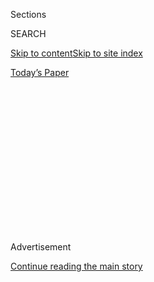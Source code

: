 <div id="app">

<div>

<div>

<div>

<div class="NYTAppHideMasthead css-1q2w90k e1suatyy0">

<div class="section css-ui9rw0 e1suatyy2">

<div class="css-eph4ug er09x8g0">

<div class="css-6n7j50">

</div>

<span class="css-1dv1kvn">Sections</span>

<div class="css-10488qs">

<span class="css-1dv1kvn">SEARCH</span>

</div>

[Skip to content](#site-content)[Skip to site
index](#site-index)

</div>

<div class="css-10698na e1huz5gh0">

</div>

</div>

<div id="masthead-bar-one" class="section hasLinks css-15hmgas e1csuq9d3">

<div class="css-uqyvli e1csuq9d0">

</div>

<div class="css-1uqjmks e1csuq9d1">

</div>

<div class="css-9e9ivx">

[](https://myaccount.nytimes3xbfgragh.onion/auth/login?response_type=cookie&client_id=vi)

</div>

<div class="css-1bvtpon e1csuq9d2">

[Today’s
Paper](https://www.nytimes3xbfgragh.onion/section/todayspaper)

</div>

</div>

</div>

</div>

<div data-aria-hidden="false">

<div id="site-content" data-role="main">

<div>

<div class="css-1aor85t" style="opacity:0.000000001;z-index:-1;visibility:hidden">

<div class="css-1hqnpie">

<div class="css-epjblv">

<span class="css-17xtcya">[Opinion](/section/opinion)</span><span class="css-x15j1o">|</span><span class="css-fwqvlz">Where
Is the
Outrage?</span>

</div>

<div class="css-k008qs">

<div class="css-1iwv8en">

<span class="css-18z7m18"></span>

<div>

</div>

</div>

<span class="css-1n6z4y">https://nyti.ms/30uAc4a</span>

<div class="css-1705lsu">

<div class="css-4xjgmj">

<div class="css-4skfbu" data-role="toolbar" data-aria-label="Social Media Share buttons, Save button, and Comments Panel with current comment count" data-testid="share-tools">

  - 
  - 
  - 
  - 
    
    <div class="css-6n7j50">
    
    </div>

  - 
  - 

</div>

</div>

</div>

</div>

</div>

</div>

<div id="NYT_TOP_BANNER_REGION" class="css-13pd83m">

</div>

<div id="top-wrapper" class="css-1sy8kpn">

<div id="top-slug" class="css-l9onyx">

Advertisement

</div>

[Continue reading the main
story](#after-top)

<div class="ad top-wrapper" style="text-align:center;height:100%;display:block;min-height:250px">

<div id="top" class="place-ad" data-position="top" data-size-key="top">

</div>

</div>

<div id="after-top">

</div>

</div>

<div>

<div class="css-v5btjw etb61u70">

<div class="css-v05ibm etb61u71">

[Opinion](/section/opinion)

</div>

</div>

<div id="sponsor-wrapper" class="css-1hyfx7x">

<div id="sponsor-slug" class="css-19vbshk">

Supported by

</div>

[Continue reading the main
story](#after-sponsor)

<div id="sponsor" class="ad sponsor-wrapper" style="text-align:center;height:100%;display:block">

</div>

<div id="after-sponsor">

</div>

</div>

<div class="css-186x18t">

</div>

<div class="css-1vkm6nb ehdk2mb0">

# Where Is the Outrage?

</div>

Americans are getting sick and dying while Trump plays a political game.

<div class="css-18e8msd">

<div class="css-vp77d3 epjyd6m0">

<div class="css-1p10dcb ey68jwv0" data-aria-hidden="true">

[![Charles M.
Blow](https://static01.graylady3jvrrxbe.onion/images/2018/04/02/opinion/charles-m-blow/charles-m-blow-thumbLarge.png
"Charles M. Blow")](https://www.nytimes3xbfgragh.onion/by/charles-m-blow)

</div>

<div class="css-1baulvz">

By [<span class="css-1baulvz last-byline" itemprop="name">Charles M.
Blow</span>](https://www.nytimes3xbfgragh.onion/by/charles-m-blow)

<div class="css-8atqhb">

Opinion Columnist

</div>

</div>

</div>

  - July 19,
    2020

  - 
    
    <div class="css-4xjgmj">
    
    <div class="css-d8bdto" data-role="toolbar" data-aria-label="Social Media Share buttons, Save button, and Comments Panel with current comment count" data-testid="share-tools">
    
      - 
      - 
      - 
      - 
        
        <div class="css-6n7j50">
        
        </div>
    
      - 
      - 
    
    </div>
    
    </div>

</div>

<div class="css-79elbk" data-testid="photoviewer-wrapper">

<div class="css-z3e15g" data-testid="photoviewer-wrapper-hidden">

</div>

<div class="css-1a48zt4 ehw59r15" data-testid="photoviewer-children">

![<span class="css-16f3y1r e13ogyst0" data-aria-hidden="true">A Trump
supporter in a face mask at the president’s campaign rally in Tulsa,
Okla., last
month.</span><span class="css-cnj6d5 e1z0qqy90" itemprop="copyrightHolder"><span class="css-1ly73wi e1tej78p0">Credit...</span><span><span>Erin
Schaff/The New York
Times</span></span></span>](https://static01.graylady3jvrrxbe.onion/images/2020/07/19/opinion/19Blow/merlin_173740605_eece5eea-4542-4a0f-a3cf-03b60bd1a70d-articleLarge.jpg?quality=75&auto=webp&disable=upscale)

</div>

</div>

</div>

<div class="section meteredContent css-1r7ky0e" name="articleBody" itemprop="articleBody">

<div class="css-1fanzo5 StoryBodyCompanionColumn">

<div class="css-53u6y8">

It never ceases to amaze me how more people aren’t outraged, shocked and
disgusted by Donald Trump’s cruelty and malfeasance.

Nearly 140,000 Americans are now dead because of the Covid-19 pandemic
and more than 3,000,000 have contracted the disease. Furthermore, our
outlook in this country is dire: Cases are surging and the number of
dead continues to climb.

This is still the first wave; a second wave could simply pile on and be
catastrophic.

And yet, Trump’s cronies are attacking Dr. Anthony Fauci, the nation’s
leading infectious disease expert, demanding that all schools reopen in
the fall even as the virus rages, and continuing to tell the lie that
the reason we have more cases is because we have more tests.

Trump has so completely politicized the pandemic that people now
routinely refuse to wear masks in public places, insisting that being
compelled to wear them is an infringement on their rights.

</div>

</div>

<div class="css-1fanzo5 StoryBodyCompanionColumn">

<div class="css-53u6y8">

Republican lawmakers for their part offer only the mildest
contradictions to Trump’s deadly leadership, if they offer any at all.

Young people are now gathering at bars and parties, exhausted by
isolation, and no doubt having absorbed some of the myth that they are
invincible and the pandemic will be fleeting.

But instead of demonstrating leadership and doing the simplest and most
effective things he could do — insisting on a nationwide mask order as
well as ramping up testing and contact tracing — Trump appears to be
doing the opposite.

As [The Washington Post
reported](https://www.washingtonpost.com/politics/rancor-between-scientists-and-trump-allies-threatens-pandemic-response-as-cases-surge/2020/07/17/d950e9b6-c777-11ea-a99f-3bbdffb1af38_story.html)
last week:

“Trump in recent weeks has been committing less of his time and energy
to managing the pandemic, according to advisers, and has only
occasionally spoken in detail about the topic in his public appearances.
One of these advisers said the president is ‘not really working this
anymore. He doesn’t want to be distracted by it. He’s not calling and
asking about data. He’s not worried about cases.’ ”

Trump is simply putting his head in the sand and attempting to wish the
virus away, or lie it away, or let it take its victims until there are
no more to be had.

</div>

</div>

<div class="css-1fanzo5 StoryBodyCompanionColumn">

<div class="css-53u6y8">

And he doesn’t seem to want to know the true impact of the virus, nor
does he want the public to know.

As [The New York Times reported
Saturday](https://www.nytimes3xbfgragh.onion/2020/07/18/us/politics/trump-virus-testing-relief-congress.html),
Senate Republicans had crafted a proposal for yet another round of
pandemic aid, this one including billions for more testing and contact
tracing, as well as money for the Centers for Disease Control and
Prevention and the National Institutes for Public Health, but the White
House balked at these funding measures.

This obstruction will lead to more Americans dying.

Not to mention that the White House proposal for the new bill includes
“eliminating a proposed $2 billion allocated to the Indian Health
Service, which is responsible for providing medical care to more than
half of the nation’s tribal citizens and Alaska Natives, who have been
devastated by the pandemic and are particularly vulnerable to the
virus,” according to The Times.

Add to this the fact that the administration has said that it might
continue to separate children from their parents and hold the parents in
detention facilities, even after a federal judge ruled that children
[should be
released](https://www.washingtonpost.com/local/legal-issues/us-may-separate-families-after-federal-judge-orders-ice-to-free-migrant-children/2020/07/07/a1758ad6-c067-11ea-b178-bb7b05b94af1_story.html)
because outbreaks of Covid-19 had rendered conditions at the facilities
unsafe and unconstitutional.

But the Trump administration has countered, “The remedy for a
constitutional violation of conditions of confinement is to remedy the
violation, not to release petitioners.”

Add to that the fact that the Trump administration submitted a brief
last month asking the Supreme Court to [overturn the Affordable Care
Act](https://www.nytimes3xbfgragh.onion/2020/06/26/us/politics/obamacare-trump-administration-supreme-court.html)
in the middle of this pandemic, which would eliminate coverage for as
many as 23 million vulnerable Americans.

And add to that the fact that earlier this month, [as the Times
reported](https://www.nytimes3xbfgragh.onion/2020/07/07/us/politics/coronavirus-trump-who.html):

“The Trump administration has formally notified the United Nations that
the United States will withdraw from the World Health Organization, a
move that would cut off one of the largest sources of funding from the
premier global health organization in the middle of a pandemic.”

</div>

</div>

<div class="css-1fanzo5 StoryBodyCompanionColumn">

<div class="css-53u6y8">

And recently, the Trump administration told states to stop sending their
coronavirus data directly to the C.D.C. and to send it instead to the
Department of Health and Human Services. As [CNBC reported last
week](https://www.cnbc.com/2020/07/16/us-coronavirus-data-has-already-disappeared-after-trump-administration-shifted-control-from-cdc-to-hhs.html),
“Previously public data has already disappeared from the Centers for
Disease Control and Prevention’s website” following the move.

So again I must ask, where is your outrage? How is this happening? How
is it being allowed to happen? Real people, Americans, are being allowed
to get sick and die while Trump plays a political game. How long can
this continue?

*The Times is committed to publishing* [*a diversity of
letters*](https://www.nytimes3xbfgragh.onion/2019/01/31/opinion/letters/letters-to-editor-new-york-times-women.html)
*to the editor. We’d like to hear what you think about this or any of
our articles. Here are some*
[*tips*](https://help.nytimes3xbfgragh.onion/hc/en-us/articles/115014925288-How-to-submit-a-letter-to-the-editor)*.
And here’s our email:*
[*letters@NYTimes.com*](mailto:letters@NYTimes.com)*.*

*Follow The New York Times Opinion section on*
[*Facebook*](https://www.facebookcorewwwi.onion/nytopinion) *and*
[*Twitter (@NYTopinion)*](http://twitter.com/NYTOpinion)*, and*
[*Instagram*](https://www.instagram.com/nytopinion/)*.*

</div>

</div>

</div>

<div>

</div>

<div>

</div>

<div>

</div>

<div>

<div id="bottom-wrapper" class="css-1ede5it">

<div id="bottom-slug" class="css-l9onyx">

Advertisement

</div>

[Continue reading the main
story](#after-bottom)

<div id="bottom" class="ad bottom-wrapper" style="text-align:center;height:100%;display:block;min-height:90px">

</div>

<div id="after-bottom">

</div>

</div>

</div>

</div>

</div>

## Site Index

<div>

</div>

## Site Information Navigation

  - [© <span>2020</span> <span>The New York Times
    Company</span>](https://help.nytimes3xbfgragh.onion/hc/en-us/articles/115014792127-Copyright-notice)

<!-- end list -->

  - [NYTCo](https://www.nytco.com/)
  - [Contact
    Us](https://help.nytimes3xbfgragh.onion/hc/en-us/articles/115015385887-Contact-Us)
  - [Work with us](https://www.nytco.com/careers/)
  - [Advertise](https://nytmediakit.com/)
  - [T Brand Studio](http://www.tbrandstudio.com/)
  - [Your Ad
    Choices](https://www.nytimes3xbfgragh.onion/privacy/cookie-policy#how-do-i-manage-trackers)
  - [Privacy](https://www.nytimes3xbfgragh.onion/privacy)
  - [Terms of
    Service](https://help.nytimes3xbfgragh.onion/hc/en-us/articles/115014893428-Terms-of-service)
  - [Terms of
    Sale](https://help.nytimes3xbfgragh.onion/hc/en-us/articles/115014893968-Terms-of-sale)
  - [Site
    Map](https://spiderbites.nytimes3xbfgragh.onion)
  - [Help](https://help.nytimes3xbfgragh.onion/hc/en-us)
  - [Subscriptions](https://www.nytimes3xbfgragh.onion/subscription?campaignId=37WXW)

</div>

</div>

</div>

</div>

